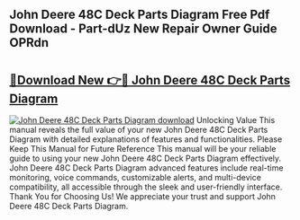## John Deere 48C Deck Parts Diagram Free Pdf Download - Part-dUz New Repair Owner Guide OPRdn

# <h2><a href="http://dfltt68.blite.top/?on=John+Deere+48C+Deck+Parts+Diagram">🔗Download New 👉🔴 John Deere 48C Deck Parts Diagram</a></h2>

[![John Deere 48C Deck Parts Diagram download](https://i.imgur.com/lujVjoI.png)](http://dfltt68.blite.top/?on=John+Deere+48C+Deck+Parts+Diagram)
Unlocking Value This manual reveals the full value of your new John Deere 48C Deck Parts Diagram with detailed explanations of features and functionalities. Please Keep This Manual for Future Reference This manual will be your reliable guide to using your new John Deere 48C Deck Parts Diagram effectively. John Deere 48C Deck Parts Diagram advanced features include real-time monitoring, voice commands, customizable alerts, and multi-device compatibility, all accessible through the sleek and user-friendly interface. Thank You for Choosing Us! We appreciate your trust and support John Deere 48C Deck Parts Diagram.
